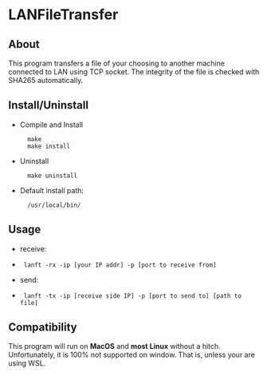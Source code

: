 # LANFileTransfer

## About
This program transfers a file of your choosing to another machine connected to LAN using TCP socket. The integrity of the file is checked with SHA265 automatically.

## Install/Uninstall
* Compile and Install

        make
        make install
    
* Uninstall

        make uninstall
        
* Default install path:
    
        /usr/local/bin/
    
    


## Usage
 * receive:
 *      lanft -rx -ip [your IP addr] -p [port to receive from]
 * send:
 *      lanft -tx -ip [receive side IP] -p [port to send to] [path to file]
 
## Compatibility
This program will run on **MacOS** and **most Linux** without a hitch. Unfortunately, it is 100% not supported on window. That is, unless your are using WSL. 